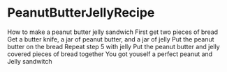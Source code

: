 # PeanutButterJellyRecipe
How to make a peanut butter jelly sandwich
First get two pieces of bread
Get a butter knife, a jar of peanut butter, and a jar of jelly
Put the peanut butter on the bread 
Repeat step 5 with jelly
Put the peanut butter and jelly covered pieces of bread together
You got youself a perfect peanut and Jelly sandwitch
